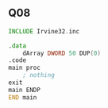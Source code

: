 ## Q08

```asm
INCLUDE Irvine32.inc

.data
	dArray DWORD 50 DUP(0)
.code
main proc
	; nothing
exit
main ENDP
END main
```
